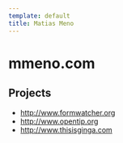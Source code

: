 ```yaml
---
template: default
title: Matias Meno
---
```

# mmeno.com


## Projects

- http://www.formwatcher.org
- http://www.opentip.org
- http://www.thisisginga.com



